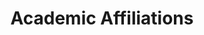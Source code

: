 ---
# An instance of the Experience widget.
# Documentation: https://wowchemy.com/docs/page-builder/
widget: experience

# This file represents a page section.
headless: true

# Order that this section appears on the page.
weight: 20

title: Academic Affiliations
subtitle:

# Date format for experience
#   Refer to https://wowchemy.com/docs/customization/#date-format
date_format: Jan 2006

# Experiences.
#   Add/remove as many `experience` items below as you like.
#   Required fields are `title`, `company`, and `date_start`.
#   Leave `date_end` empty if it's your current employer.
#   Begin multi-line descriptions with YAML's `|2-` multi-line prefix.
experience:
  - title: Associate Professor in Agri-Food Economics and Marketing
    company: Department of Agri-Food Economics and Marketing - School of Agriculture Policy and Development - University of Reading, United Kingdom
    company_url: 'https://www.reading.ac.uk/apd/'
    #company_logo: org-x
    location: Reading, UK
    date_start: '2022-08-01'
    date_end: ''
    #description: Teaching Research Methods and Data Analysis, Economics III, The Food Business, and Contemporary Issues in Consumer Behaviour and Marketing.

  - title: Visiting Scholar
    company: Department of Agricultural, Food, and Resource Economics - College of Agriculture and Natural Resources - Michigan State University
    company_url: 'https://www.canr.msu.edu/index'
    location: East Lansing, United States
    date_start: '2024-08-13'
    date_end: '2024-09-12'

  - title: Visiting Scholar
    company: Marketing & Consumer Behaviour Group - Wageningen University & Research
    company_url: 'https://www.wur.nl/en/Research-Results/Chair-groups/Social-Sciences/Marketing-and-Consumer-Behaviour-Group.htm'
    location: Wageningen, The Netherlands
    date_start: '2024-05-27'
    date_end: '2024-06-13'
 
  - title: Visiting Lecturer
    Company: Department of Agriculture - University of Naples Federico II
    Company_url: 'https://www.agraria.unina.it/en_GB/home'
    Location: Naples, Italy
    Date_start: '2023-07-17'
    Date_end: '2023-07-21'

  - title: Lecturer in Consumer Studies
    company: Department of Agri-Food Economics and Marketing - School of Agriculture, Policy and Development, University of Reading
    company_url: 'https://www.reading.ac.uk/apd/'
    #company logo: org-x
    location: Reading, United Kingdom
    date_start: '2018-01-03'
    date_end: '2022-08-01'
    #description: Teaching Research Methods and Data Analysis, Economics III, and Contemporary Issues in Consumer Behaviour and Marketing.
 
  - title: Visiting Lecturer
    company: Technological University Dublin
    company_url: 'https://www.tudublin.ie/explore/faculties-and-schools/arts-humanities/culinary-arts--food-technology/#:~:text=Find%20out%20about%20the%20variety%20of%20undergraduate,%20postgraduate'
    location: Dublin, Ireland
    date_start: '2023-05-22'
    date_end: '2023-05-26'
 
  - title: Visiting Lecturer
    company: IAMZ – CIHEAM
    company_url: 'https://www.iamz.ciheam.org/'
    location: Zaragoza, Spain
    date_start: '2022-02-28'
    date_end: '2022-03-04'
 
  - title: Visiting Lecturer
    company: Norwegian University of Life Science
    company_url: 'https://www.nmbu.no/'
    location: Norway
    date_start: '2019-06'
    date_end: '2020'

  - title: Associated Faculty 
    company: Human Behavior Laboratory, Texas A&M University
    company_url: 'https://hbl.tamu.edu/'
    #company_logo: org-x
    location: College Station, TX, USA
    date_start: '2022-05-15'
    date_end: ''
    #description: Teaching microeconomics, econometrics, aplied microeconometrics, experimental economics.

  - title: Fulbright Scholar
    company: Dept. of Agricultural Economics, Texas A&M University
    company_url: 'https://agecon.tamu.edu/'
    #company_logo: org-x
    location: College Station, TX, USA
    date_start: '2022-02-28'
    date_end: '2022-05-27'

  - title: Adjunct Faculty
    company: Hellenic Open University
    company_url: 'https://www.eap.gr/'
    #company_logo: org-x
    location: ''
    date_start: '2016-01-10'
    date_end: ''
    description: Teaching Economic Analysis (Microeconomics, Macroeconomics, Public Economics)



  - title: Visiting Scholar
    company: Laboratoire d’Economie Appliquee de Grenoble, France
    company_url: 'https://gael.univ-grenoble-alpes.fr/accueil-gael'
    #company_logo: org-x
    location: Grenoble, France
    date_start: '2017-01-10'
    date_end: '2017-01-25'
   # description: Taught microeconomics, econometrics, aplied microeconometrics, experimental economics.

  - title: Assistant Professor of Consumer Behavior 
    company: Dept. of Agricultural Economics & Rural Development - Agricultural University of Athens
    company_url: 'http://www.aoa.aua.gr/'
    #company_logo: org-x
    location: Athens
    date_start: '2015-02-15'
    date_end: '2019-06-15'
    #description: Taught microeconomics, econometrics, aplied microeconometrics, experimental economics.

  - title: Lecturer of Food Economics
    company: Dept. of Agricultural Economics & Rural Development - Agricultural University of Athens
    company_url: 'http://www.aoa.aua.gr/'
    #company_logo: org-x
    location: Athens
    date_start: '2013-07-11'
    date_end: '2015-02-15'
    #description: Taught microeconomics, econometrics, aplied microeconometrics.

  - title: Visiting Scholar
    company: Dept. of Agricultural Economics & Agribusiness - University of Arkansas
    company_url: 'https://agribusiness.uark.edu/'
    #company_logo: org-x
    location: Fayeteville, Arkansas, USA
    date_start: '2013-06-15'
    date_end: '2013-07-15'
    #description: Taught microeconomics, econometrics, aplied microeconometrics.

  - title: Lecturer of Applied Microeconometrics
    company: Dept. of Economics - University of Ioannina
    company_url: 'https://econ.uoi.gr/'
    #company_logo: org-x
    location: Ioannina
    date_start: '2009-06-01'
    date_end: '2013-07-10'
    #description: Taught microeconomics, econometrics, aplied microeconometrics.

design:
  columns: '2'
---
